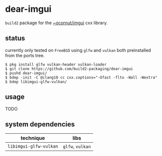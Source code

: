 # dear-imgui

`build2` package for the [~ocornut/imgui]( https://github.com/ocornut/imgui ) cxx library.

## status

currently only tested on `FreeBSD` using `glfw` and `vulkan` both preinstalled from the ports tree.

```
$ pkg install glfw vulkan-header vulkan-loader
$ git clone https://github.com/build2-packaging/dear-imgui
$ pushd dear-imgui/
$ bdep -init -C @clang10 cc cxx.coptions="-Ofast -flto -Wall -Wextra"
$ bdep libimgui-glfw-vulkan/
```

## usage

TODO

## system dependencies

| technique              | libs             |
|------------------------|------------------|
| `libimgui-glfw-vulkan` | `glfw`, `vulkan` |


